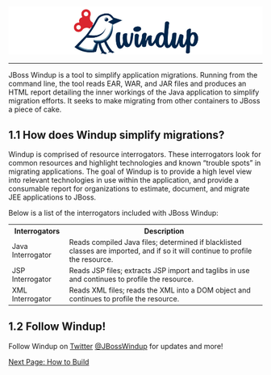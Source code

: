 ![Windup Logo](images/windup-logo-wiki-header.jpg)
***

JBoss Windup is a tool to simplify application migrations.  Running from the command line, the tool reads EAR, WAR, and JAR files and produces an HTML report detailing the inner workings of the Java application to simplify migration efforts.  It seeks to make migrating from other containers to JBoss a piece of cake.

## 1.1 How does Windup simplify migrations?
Windup is comprised of resource interrogators.  These interrogators look for common resources and highlight technologies and known “trouble spots” in migrating applications.  The goal of Windup is to provide a high level view into relevant technologies in use within the application, and provide a consumable report for organizations to estimate, document, and migrate JEE applications to JBoss.

Below is a list of the interrogators included with JBoss Windup:

<table>
<tr><th>Interrogators</th><th>Description</th>
<tr>
<td>Java Interrogator</td>
<td>Reads compiled Java files; determined if blacklisted classes are imported, and if so it will continue to profile the resource.</td>
</tr>
<tr><td>JSP Interrogator</td><td>Reads JSP files; extracts JSP import and taglibs in use and continues to profile the resource.</td></tr>
<tr><td>XML Interrogator</td><td>Reads XML files; reads the XML into a DOM object and continues to profile the resource.</td></tr>
</table>

## 1.2 Follow Windup!
Follow Windup on [Twitter](https://twitter.com/jbosswindup) [@JBossWindup](https://twitter.com/jbosswindup) for updates and more!

[Next Page: How to Build](Build-Windup)